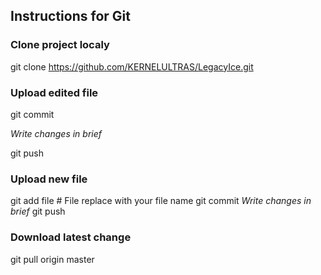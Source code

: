## Instructions for Git

### Clone project localy
git clone https://github.com/KERNELULTRAS/LegacyIce.git

### Upload edited file

git commit

*Write changes in brief*

git push

### Upload new file
git add file # File replace with your file name
git commit
*Write changes in brief*
git push

### Download latest change
git pull origin master
